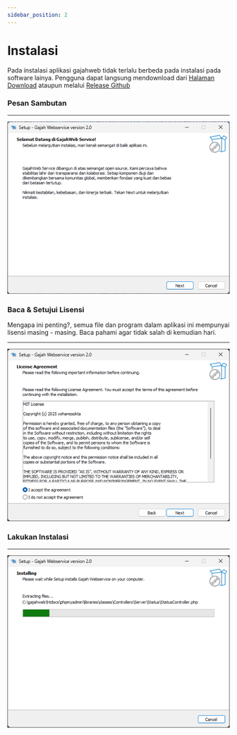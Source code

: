 ```yaml
---
sidebar_position: 2
---
```


# Instalasi

Pada instalasi aplikasi gajahweb tidak terlalu berbeda pada instalasi pada software lainya. Pengguna dapat langsung mendownload dari [Halaman Download](/) ataupun melalui [Release Github](https://github.com/yohanesokta/WebServices-Gajah/releases)

### Pesan Sambutan
---
![Instalasi1](./img/install_1.png)

### Baca & Setujui Lisensi

Mengapa ini penting?, semua file dan program dalam aplikasi ini mempunyai lisensi masing - masing. Baca pahami agar tidak salah di kemudian hari.

---
![Instalasi1](./img/install_2.png)

### Lakukan Instalasi
---
![Instalasi1](./img/install_3.png)
